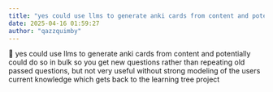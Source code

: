 ```yaml
---
title: "yes could use llms to generate anki cards from content and potentially could do"
date: 2025-04-16 01:59:27
author: "qazzquimby"
---
```


💭 yes could use llms to generate anki cards from content and potentially could do so in bulk so you get new questions rather than repeating old passed questions, but not very useful without strong modeling of the users current knowledge which gets back to the learning tree project